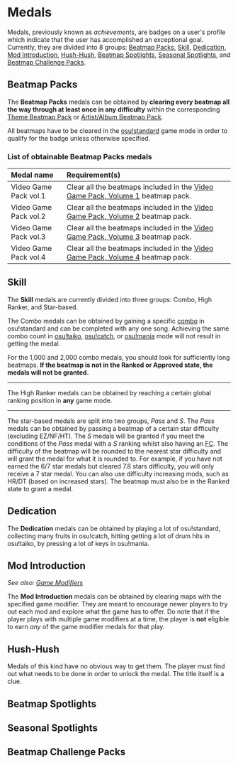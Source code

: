 # Medals

Medals, previously known as *achievements*, are badges on a user's profile which indicate that the user has accomplished an exceptional goal. Currently, they are divided into 8 groups: [Beatmap Packs](#beatmap-packs), [Skill](#skill), [Dedication](#dedication), [Mod Introduction](#mod-introduction), [Hush-Hush](#hush-hush), [Beatmap Spotlights](#beatmap-spotlights), [Seasonal Spotlights](#seasonal-spotlights), and [Beatmap Challenge Packs](#beatmap-challenge-packs).

## Beatmap Packs

The **Beatmap Packs** medals can be obtained by **clearing every beatmap all the way through at least once in any difficulty** within the corresponding [Theme Beatmap Pack](https://osu.ppy.sh/beatmaps/packs?type=theme) or [Artist/Album Beatmap Pack](https://osu.ppy.sh/beatmaps/packs?type=artist).

All beatmaps have to be cleared in the [osu!standard](/wiki/osu!standard) game mode in order to qualify for the badge unless otherwise specified.

### List of obtainable Beatmap Packs medals

| Medal name | Requirement(s) |
| :-- | :-- |
| Video Game Pack vol.1 | Clear all the beatmaps included in the [Video Game Pack, Volume 1](https://osu.ppy.sh/beatmaps/packs/40) beatmap pack. |
| Video Game Pack vol.2 | Clear all the beatmaps included in the [Video Game Pack, Volume 2](https://osu.ppy.sh/beatmaps/packs/48) beatmap pack. |
| Video Game Pack vol.3 | Clear all the beatmaps included in the [Video Game Pack, Volume 3](https://osu.ppy.sh/beatmaps/packs/70) beatmap pack. |
| Video Game Pack vol.4 | Clear all the beatmaps included in the [Video Game Pack, Volume 4](https://osu.ppy.sh/beatmaps/packs/364) beatmap pack. |

## Skill

The **Skill** medals are currently divided into three groups: Combo, High Ranker, and Star-based.

The Combo medals can be obtained by gaining a specific [combo](/wiki/combo) in osu!standard and can be completed with any one song. Achieving the same combo count in [osu!taiko](/wiki/osu!taiko), [osu!catch](/wiki/osu!catch), or [osu!mania](/wiki/osu!mania) mode will not result in getting the medal.

For the 1,000 and 2,000 combo medals, you should look for sufficiently long beatmaps. **If the beatmap is not in the Ranked or Approved state, the medals will not be granted.**

---

The High Ranker medals can be obtained by reaching a certain global ranking position in **any** game mode.

---

The star-based medals are split into two groups, *Pass* and *S*. The *Pass* medals can be obtained by passing a beatmap of a certain star difficulty (excluding EZ/NF/HT). The *S* medals will be granted if you meet the conditions of the *Pass* medal with a *S* ranking whilst also having an [FC](/wiki/FC). The difficulty of the beatmap will be rounded to the nearest star difficulty and will grant the medal for what it is rounded to. For example, if you have not earned the 6/7 star medals but cleared 7.8 stars difficulty, you will only receive a 7 star medal. You can also use difficulty increasing mods, such as HR/DT (based on increased stars). The beatmap must also be in the Ranked state to grant a medal.

## Dedication

The **Dedication** medals can be obtained by playing a lot of osu!standard, collecting many fruits in osu!catch, hitting getting a lot of drum hits in osu!taiko, by pressing a lot of keys in osu!mania.

## Mod Introduction

*See also: [Game Modifiers](/wiki/Game_modifier)*

The **Mod Introduction** medals can be obtained by clearing maps with the specified game modifier. They are meant to encourage newer players to try out each mod and explore what the game has to offer. Do note that if the player plays with multiple game modifiers at a time, the player is **not** eligible to earn *any* of the game modifier medals for that play.

## Hush-Hush

Medals of this kind have no obvious way to get them. The player must find out what needs to be done in order to unlock the medal. The title itself is a clue.

## Beatmap Spotlights

## Seasonal Spotlights

## Beatmap Challenge Packs
